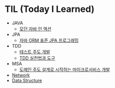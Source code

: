 # TIL (Today I Learned)
- JAVA
  - [모던 자바 인 액션](https://github.com/hasunzo/TIL/tree/main/java/%EB%AA%A8%EB%8D%98%20%EC%9E%90%EB%B0%94%20%EC%9D%B8%20%EC%95%A1%EC%85%98)
- JPA
  - [자바 ORM 표준 JPA 프로그래밍](https://github.com/hasunzo/TIL/tree/main/jpa)
- TDD
  - [테스트 주도 개발](https://github.com/hasunzo/TIL/tree/main/tdd/%ED%85%8C%EC%8A%A4%ED%8A%B8%20%EC%A3%BC%EB%8F%84%20%EA%B0%9C%EB%B0%9C%20-%20%EC%BC%84%ED%8A%B8%EB%B0%B1)
  - [TDD 실천법과 도구](https://github.com/hasunzo/TIL/tree/main/tdd/TDD%20%EC%8B%A4%EC%B2%9C%EB%B2%95%EA%B3%BC%20%EB%8F%84%EA%B5%AC)
- MSA
  - [도메인 주도 설계로 시작하는 마이크로서비스 개발](https://github.com/hasunzo/TIL/tree/main/msa)
- [Network](https://github.com/hasunzo/TIL/tree/main/network)
- [Data Structure](https://github.com/hasunzo/TIL/tree/main/datasructure)